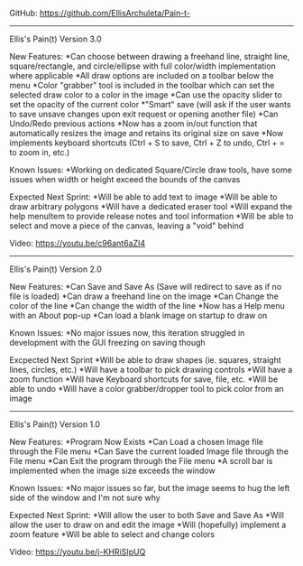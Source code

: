 GitHub: https://github.com/EllisArchuleta/Pain-t-
_____________________________________________________________________________________
Ellis's Pain(t) Version 3.0

New Features:
*Can choose between drawing a freehand line, straight line, square/rectangle, and circle/ellipse with full color/width implementation where applicable
*All draw options are included on a toolbar below the menu
*Color "grabber" tool is included in the toolbar which can set the selected draw color to a color in the image
*Can use the opacity slider to set the opacity of the current color 
*"Smart" save (will ask if the user wants to save unsave changes upon exit request or opening another file)
*Can Undo/Redo previous actions
*Now has a zoom in/out function that automatically resizes the image and retains its original size on save
*Now implements keyboard shortcuts (Ctrl + S to save, Ctrl + Z to undo, Ctrl + = to zoom in, etc.)


Known Issues:
*Working on dedicated Square/Circle draw tools, have some issues when width or height exceed the bounds of the canvas

Expected Next Sprint:
*Will be able to add text to image
*Will be able to draw arbitrary polygons
*Will have a dedicated eraser tool
*Will expand the help menuItem to provide release notes and tool information
*Will be able to select and move a piece of the canvas, leaving a "void" behind

Video: https://youtu.be/c96ant6aZI4
_____________________________________________________________________________________
Ellis's Pain(t) Version 2.0

New Features:
*Can Save and Save As (Save will redirect to save as if no file is loaded)
*Can draw a freehand line on the image
*Can Change the color of the line
*Can change the width of the line
*Now has a Help menu with an About pop-up
*Can load a blank image on startup to draw on

Known Issues:
*No major issues now, this iteration struggled in development with the GUI freezing on saving though

Excpected Next Sprint
*Will be able to draw shapes (ie. squares, straight lines, circles, etc.)
*Will have a toolbar to pick drawing controls
*Will have a zoom function
*Will have Keyboard shortcuts for save, file, etc.
*Will be able to undo
*Will have a color grabber/dropper tool to pick color from an image

_____________________________________________________________________________________
Ellis's Pain(t) Version 1.0

New Features:
*Program Now Exists
*Can Load a chosen Image file through the File menu
*Can Save the current loaded Image file through the File menu
*Can Exit the program through the File menu
*A scroll bar is implemented when the image size exceeds the window




Known Issues:
*No major issues so far, but the image seems to hug the left side of the window and I'm not sure why

Expected Next Sprint:
*Will allow the user to both Save and Save As
*Will allow the user to draw on and edit the image
*Will (hopefully) implement a zoom feature
*Will be able to select and change colors

Video: https://youtu.be/j-KHRiSIpUQ
